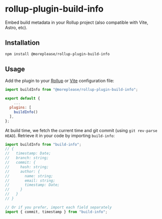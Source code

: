 # rollup-plugin-build-info

Embed build metadata in your Rollup project (also compatible with Vite, Astro, etc).

## Installation

```sh
npm install @moreplease/rollup-plugin-build-info
```

## Usage

Add the plugin to your [Rollup](https://rollupjs.org/command-line-interface/#configuration-files) or [Vite](https://vite.dev/config/) configuration file:

```js
import buildInfo from "@moreplease/rollup-plugin-build-info";

export default {
	...
  plugins: [
    buildInfo()
  ],
};
```

At build time, we fetch the current time and git commit (using `git rev-parse HEAD`). Retrieve it in your code by importing `build-info`:

```js
import buildInfo from "build-info";
// {
//   timestamp: Date;
//   branch: string;
//   commit: {
//     hash: string;
//     author: {
//       name: string;
//       email: string;
//       timestamp: Date;
//     }
//   }
// }

// Or if you prefer, import each field separately
import { commit, timestamp } from "build-info";
```
